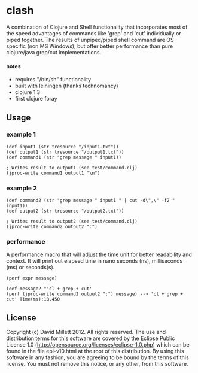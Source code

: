 # clash
A combination of Clojure and Shell functionality that incorporates
most of the speed advantages of commands like 'grep' and 'cut' 
individually or piped together. The results of unpiped/piped
shell command are OS specific (non MS Windows), but offer better 
performance than pure clojure/java grep/cut implementations.

#### notes
* requires "/bin/sh" functionality
* built with leiningen (thanks technomancy)
* clojure 1.3
* first clojure foray

## Usage

### example 1

    (def input1 (str tresource "/input1.txt"))
    (def output1 (str tresource "/output1.txt"))
    (def command1 (str "grep message " input1))

    ; Writes result to output1 (see test/command.clj)
    (jproc-write command1 output1 "\n")

### example 2
    (def command2 (str "grep message " input1 " | cut -d\",\" -f2 " input1))
    (def output2 (str tresource "/output2.txt"))

    ; Writes result to output2 (see test/command.clj)
    (jproc-write command2 output2 ":")

### performance
A performance macro that will adjust the time unit for
better readability and context. It will print out elapsed time
in nano seconds (ns), milliseconds (ms) or seconds(s). 

    (perf expr message)

    (def message2 "'cl + grep + cut'
    (perf (jproc-write command2 output2 ":") message) --> 'cl + grep + cut' Time(ms):18.450


## License
Copyright (c) David Millett 2012. All rights reserved.
The use and distribution terms for this software are covered by the
Eclipse Public License 1.0 (http://opensource.org/licenses/eclipse-1.0.php)
which can be found in the file epl-v10.html at the root of this distribution.
By using this software in any fashion, you are agreeing to be bound by
the terms of this license.
You must not remove this notice, or any other, from this software.

